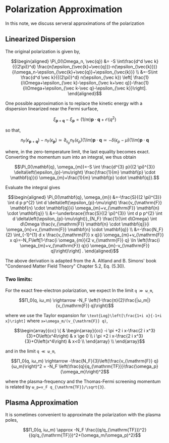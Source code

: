 # Polarization Approximation

In this note, we discuss serveral approximations of the polarization

## Linearized Dispersion
The original polarization is given by,
```math
\begin{aligned}
\Pi_0(\Omega_n, \vec{q}) &= -S \int\frac{d^d \vec k}{{(2\pi)}^d}
\frac{n(\epsilon_{\vec{k}+\vec{q}})-n(\epsilon_{\vec{k}})}{i\omega_n-\epsilon_{\vec{k}+\vec{q}}+\epsilon_{\vec{k}}} \\
&=-S\int \frac{d^d \vec k}{{(2\pi)}^d} n(\epsilon_{\vec k}) \left[ \frac{1}{i\Omega+\epsilon_{\vec k}-\epsilon_{\vec k+\vec q}}-\frac{1}{i\Omega+\epsilon_{\vec k-\vec q}-\epsilon_{\vec k}}\right].
\end{aligned}
```
One possible approximation is to replace the kinetic energy with a dispersion linearized near the Fermi surface, 
```math
\xi_{\mathbf{p}+\mathbf{q}}-\xi_{\mathbf{p}}=(1 / m) \mathbf{p} \cdot \mathbf{q}+\mathcal{O}\left(q^{2}\right)
```
so that,
```math
n_{\mathrm{F}}\left(\epsilon_{\mathbf{p}+\mathbf{q}}\right)-n_{\mathrm{F}}\left(\epsilon_{\mathbf{p}}\right) \simeq \partial_{\epsilon_p} n_{\mathrm{F}}\left(\epsilon_{p}\right)(1 / m) \mathbf{p} \cdot \mathbf{q} \simeq-\delta\left(\epsilon_{p}-\mu\right)(1 / m) \mathbf{p} \cdot \mathbf{q}
```
where, in the zero-temperature limit, the last equality becomes exact. Converting the momentum sum into an integral, we thus obtain
```math
\Pi_0(\mathbf{q}, \omega_{m})=-S \int \frac{d^{3} p}{(2 \pi)^{3}} \delta\left(\epsilon_{p}-\mu\right) \frac{\frac{1}{m} \mathbf{p} \cdot \mathbf{q}}{i \omega_{m}+\frac{1}{m} \mathbf{p} \cdot \mathbf{q}}.
```
Evaluate the integral gives
```math
\begin{aligned}
\Pi_0(\mathbf{q}, \omega_{m}) &=-\frac{S}{(2 \pi)^{3}} \int d p p^{2} \int d \delta\left(\epsilon_{p}-\mu\right) \frac{v_{\mathrm{F}} \mathbf{n} \cdot \mathbf{q}}{i \omega_{m}+v_{\mathrm{F}} \mathbf{n} \cdot \mathbf{q}} \\
&=-\underbrace{\frac{S}{(2 \pi)^{3}} \int d p p^{2} \int d \delta\left(\epsilon_{p}-\mu\right)}_{N_F} \frac{1}{\int d\Omega} \int d\Omega \frac{v_{\mathrm{F}} \mathbf{n} \cdot \mathbf{q}}{i \omega_{m}+v_{\mathrm{F}} \mathbf{n} \cdot \mathbf{q}} \\
&=-\frac{N_F}{2} \int_{-1}^{1} d x \frac{v_{\mathrm{F}} x q}{i \omega_{m}+v_{\mathrm{F}} x q}=-N_F\left[1-\frac{i \omega_{m}}{2 v_{\mathrm{F}} q} \ln \left(\frac{i \omega_{m}+v_{\mathrm{F}} q}{i \omega_{m}-v_{\mathrm{F}} q}\right)\right] .
\end{aligned}
```
The above derivation is adapted from the A. Altland and B. Simons' book "Condensed Matter Field Theory" Chapter 5.2, Eq. (5.30).
### Two limits:

For the exact free-electron polarization, we expect
In the limit ``q ≫ ω_m``,
```math
Π_0(q, iω_m) \rightarrow -N_F \left(1-\frac{π}{2}\frac{|ω_m|}{v_{\mathrm{F}} q}\right)
```
where we use the Taylor expansion for ``\text{Log}\left[\frac{1+i x}{-1+i x}\right]`` where ``x=\omega_m/(v_{\mathrm{F}} q)``,
```math
\begin{array}{cc}
 \{ & 
\begin{array}{cc}
 -i \pi +2 i x-\frac{2 i x^3}{3}+O\left(x^4\right) & x \ge 0 \\
 i \pi +2 i x-\frac{2 i x^3}{3}+O\left(x^4\right) & x<0 \\
\end{array}
 \\
\end{array}
```

and in the limit ``q ≪ ω_m``, 
```math
Π_0(q, iω_m) \rightarrow -\frac{N_F}{3}\left(\frac{v_{\mathrm{F}} q}{ω_m}\right)^2 = -N_F \left(\frac{q}{q_{\mathrm{TF}}}\frac{\omega_p}{\omega_m}\right)^2
```
where the plasma-frequency and the Thomas-Fermi screening momentum is related by ``ω_p=v_F q_{\mathrm{TF}}/\sqrt{3}``.


## Plasma Approximation 

It is sometimes convenient to approximate the polarization with the plasma poles,
```math
Π_0(q, iω_m) \approx -N_F \frac{(q/q_{\mathrm{TF}})^2}{(q/q_{\mathrm{TF}})^2+(\omega_m/\omega_p)^2}
```